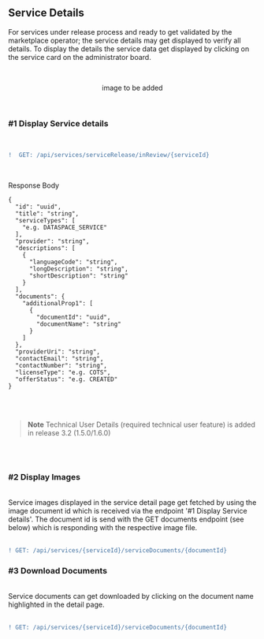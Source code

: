 ## Service Details

For services under release process and ready to get validated by the marketplace operator; the service details may get displayed to verify all details.
To display the details the service data get displayed by clicking on the service card on the administrator board.

<br>

<p align="center">
image to be added
</p>

<br>

### #1 Display Service details

<br>

```diff
!  GET: /api/services/serviceRelease/inReview/{serviceId}
```

<br>

Response Body
    
    {
      "id": "uuid",
      "title": "string",
      "serviceTypes": [
        "e.g. DATASPACE_SERVICE"
      ],
      "provider": "string",
      "descriptions": [
        {
          "languageCode": "string",
          "longDescription": "string",
          "shortDescription": "string"
        }
      ],
      "documents": {
        "additionalProp1": [
          {
            "documentId": "uuid",
            "documentName": "string"
          }
        ]
      },
      "providerUri": "string",
      "contactEmail": "string",
      "contactNumber": "string",
      "licenseType": "e.g. COTS",
      "offerStatus": "e.g. CREATED"
    }

<br>
<br>

> **Note**
> Technical User Details (required technical user feature) is added in release 3.2 (1.5.0/1.6.0)

<br>
<br>

### #2 Display Images
<br>
Service images displayed in the service detail page get fetched by using the image document id which is received via the endpoint '#1 Display Service details'.  
The document id is send with the GET documents endpoint (see below) which is responding with the respective image file.
<br>
<br>

```diff
! GET: /api/services/{serviceId}/serviceDocuments/{documentId}
```

### #3 Download Documents
<br>
Service documents can get downloaded by clicking on the document name highlighted in the detail page.
<br>
<br>

```diff
! GET: /api/services/{serviceId}/serviceDocuments/{documentId}
```

<br>
<br>


